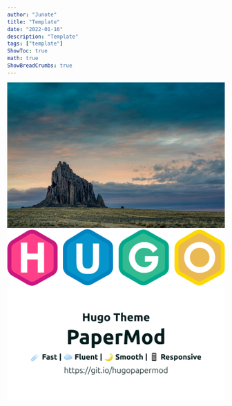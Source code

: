 ```yaml
---
author: "Junote"
title: "Template"
date: "2022-01-16"
description: "Template"
tags: ["template"]
ShowToc: true
math: true
ShowBreadCrumbs: true
---
```


![shiprock](/assets/img/shiprock.jpg)
![hugo](/assets/img/hugo-logo-wide.svg)
![papermod](/papermod-cover.png)
